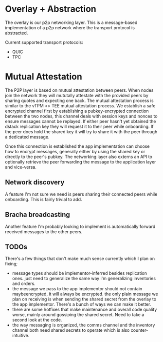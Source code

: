 # Overlay + Abstraction

The overlay is our p2p networking layer. This is a message-based implementation of a p2p network where the transport protocol is abstracted.

Current supported transport protocols:
- QUIC
- TPC


# Mutual Attestation

The P2P layer is based on mutual attestation between peers. When nodes join the network they will mututally attestate with the provided peers
by sharing quotes and expecting one back. The mutual attestation process is similar to the vTPM <> TEE mutual attestation process. We establish
a safe encrypted channel first by establishing a pubkey-encrypted connection between the two nodes, this channel deals with session keys and nonces
to ensure messages cannot be replayed. If either peer hasn't yet obtained the dstack replication key they will request it to their peer while
onboarding. If the peer does hold the shared key it will try to share it with the peer through a dedicated message.

Once this connection is established the app implementation can choose how to encrypt messages, generally either by using the shared key or directly
to the peer's pubkey. The networking layer also externs an API to optionally retrieve the peer forwarding the message to the application layer
and vice-versa.

## Network discovery

A feature I'm not sure we need is peers sharing their connected peers while onboarding. This is fairly trivial to add.

## Bracha broadcasting

Another feature I'm probably looking to implement is automatically forward received messages to the other peers.

## TODOs

There's a few things that don't make much sense currently which I plan on fixing;

- message types should be implementor-inferred besides replication ones. just need to generalize the same
way i'm generalizing inventories and orders.
- the message we pass to the app implementor should not contain maybeencrypted, it will always be encrypted. the only plain message
we plan on receiving is when sending the shared secret from the overlay to the app implementor. There's a bunch of ways we can make it better.
- there are some hotfixes that make maintenance and overall code quality worse, mainly around gossiping the shared secret. Need to take a second look at the code.
- the way messaging is organized, the comms channel and the inventory channel both need shared secrets to operate which is also counter-intuitive.
